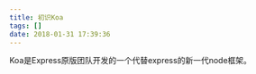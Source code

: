```yaml
---
title: 初识Koa
tags: []
date: 2018-01-31 17:39:36
---
```


Koa是Express原版团队开发的一个代替express的新一代node框架。
<!-- more -->
